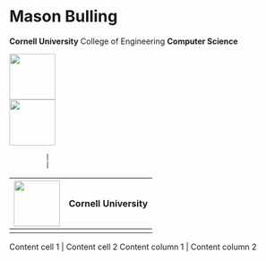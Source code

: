 # Mason Bulling
**Cornell University** College of Engineering **Computer Science**

<div style="color: gray;">
<img src="https://www.engineering.cornell.edu/themes/custom/cornell/assets/img/cornell_university-seal_red.svg" width="82" height="82"/>
</div>

<img src="https://images.squarespace-cdn.com/content/v1/59ec1dc7268b9699fe3a82ce/1513186347267-H13W82BXHFWJI1DE8T6W/venn.png?format=1500w" width="82" height="82"/>

             |
             |
<img src="https://www.engineering.cornell.edu/themes/custom/cornell/assets/img/cornell_university-seal_red.svg" width="82" height="82"/> | Cornell University
------------ | ------------- 
             |
             
Content cell 1 | Content cell 2 
Content column 1 | Content column 2
